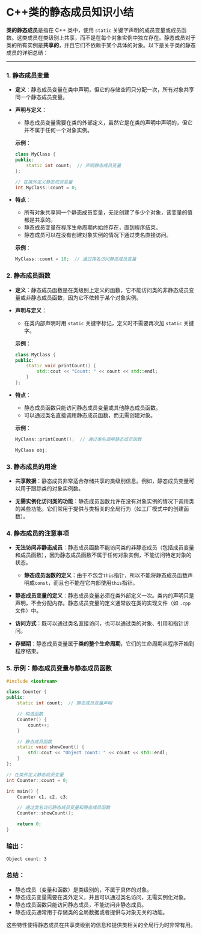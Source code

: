 # C++类的静态成员知识小结

**类的静态成员**是指在 C++ 类中，使用 `static` 关键字声明的成员变量或成员函数。这类成员在类级别上共享，而不是在每个对象实例中独立存在。静态成员对于类的所有实例是**共享的**，并且它们不依赖于某个具体的对象。以下是关于类的静态成员的详细总结：

---

### 1. **静态成员变量**

- **定义**：静态成员变量在类中声明，但它的存储空间只分配一次，所有对象共享同一个静态成员变量。
  
- **声明与定义**：
  - 静态成员变量需要在类的外部定义，虽然它是在类的声明中声明的，但它并不属于任何一个对象实例。
  
  **示例**：
  ```cpp
  class MyClass {
  public:
      static int count;  // 声明静态成员变量
  };
  
  // 在类外定义静态成员变量
  int MyClass::count = 0;
  ```

- **特点**：
  
  - 所有对象共享同一个静态成员变量，无论创建了多少个对象，该变量的值都是共享的。
  - 静态成员变量在程序生命周期内始终存在，直到程序结束。
  - 静态成员可以在没有创建对象实例的情况下通过类名直接访问。
  
  **示例**：
  ```cpp
  MyClass::count = 10;  // 通过类名访问静态成员变量
  ```

### 2. **静态成员函数**

- **定义**：静态成员函数是在类级别上定义的函数，它不能访问类的非静态成员变量或非静态成员函数，因为它不依赖于某个对象实例。

- **声明与定义**：
  - 在类内部声明时用 `static` 关键字标记，定义时不需要再次加 `static` 关键字。

  **示例**：
  ```cpp
  class MyClass {
  public:
      static void printCount() {
          std::cout << "Count: " << count << std::endl;
      }
  };
  ```

- **特点**：
  - 静态成员函数只能访问静态成员变量或其他静态成员函数。
  - 可以通过类名直接调用静态成员函数，而无需创建对象。
  
  **示例**：
  ```cpp
  MyClass::printCount();  // 通过类名调用静态成员函数
  
  MyClass obj;
  ```

### 3. **静态成员的用途**

- **共享数据**：静态成员非常适合存储共享的类级别信息。例如，静态成员变量可以用于跟踪类的对象实例数。
  
- **无需实例化访问类的功能**：静态成员函数允许在没有对象实例的情况下调用类的某些功能。它们常用于提供与类相关的全局行为（如工厂模式中的创建函数）。

### 4. **静态成员的注意事项**

- **无法访问非静态成员**：静态成员函数不能访问类的非静态成员（包括成员变量和成员函数），因为静态成员函数不属于任何对象实例，不能访问特定对象的状态。
  - **静态成员函数的定义**：由于不包含`this`指针，所以不能将静态成员函数声明成`const`，而且也不能在它内部使用`this`指针。	
  
- **静态成员变量的定义**：静态成员变量必须在类外部定义一次。类内的声明只是声明，不会分配内存。静态成员变量的定义通常放在类的实现文件（如 `.cpp` 文件）中。

- **访问方式**：既可以通过类名直接访问，也可以通过类的对象、引用和指针访问。

- **存储期**：静态成员变量属于**类的整个生命周期**，它们的生命周期从程序开始到程序结束。

### 5. **示例：静态成员变量与静态成员函数**

```cpp
#include <iostream>

class Counter {
public:
    static int count;  // 静态成员变量声明

    // 构造函数
    Counter() {
        count++;
    }

    // 静态成员函数
    static void showCount() {
        std::cout << "Object count: " << count << std::endl;
    }
};

// 在类外定义静态成员变量
int Counter::count = 0;

int main() {
    Counter c1, c2, c3;

    // 通过类名访问静态成员变量和静态成员函数
    Counter::showCount();

    return 0;
}
```

### 输出：
```
Object count: 3
```

### 总结：
- 静态成员（变量和函数）是类级别的，不属于具体的对象。
- 静态成员变量需要在类外定义，并且可以通过类名访问，无需实例化对象。
- 静态成员函数只能访问静态成员，不能访问非静态成员。
- 静态成员通常用于存储类的全局数据或者提供与对象无关的功能。

这些特性使得静态成员在共享类级别的信息和提供类相关的全局行为时非常有用。